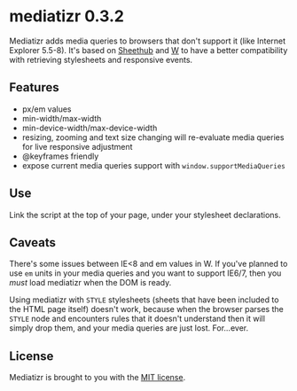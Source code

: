 mediatizr 0.3.2
===============

Mediatizr adds media queries to browsers that don't support it (like Internet Explorer 5.5-8). It's based on [Sheethub](https://github.com/pyrsmk/Sheethub) and [W](https://github.com/pyrsmk/W) to have a better compatibility with retrieving stylesheets and responsive events.

Features
--------

- px/em values
- min-width/max-width
- min-device-width/max-device-width
- resizing, zooming and text size changing will re-evaluate media queries for live responsive adjustment
- @keyframes friendly
- expose current media queries support with `window.supportMediaQueries`

Use
---

Link the script at the top of your page, under your stylesheet declarations.

Caveats
-------

There's some issues between IE<8 and em values in W. If you've planned to use `em` units in your media queries and you want to support IE6/7, then you _must_ load mediatizr when the DOM is ready.

Using mediatizr with `STYLE` stylesheets (sheets that have been included to the HTML page itself) doesn't work, because when the browser parses the `STYLE` node and encounters rules that it doesn't understand then it will simply drop them, and your media queries are just lost. For...ever.

License
-------

Mediatizr is brought to you with the [MIT license](http://dreamysource.mit-license.org).
